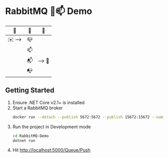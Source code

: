 # RabbitMQ 🐰📫 Demo

🐰|🐰|🐰
:-:|:-:|:-:
| ️✉️ --> | 📪 |
| ️| 📫 |
| | 📬 | --> 📮
| ️| 📭 |

## Getting Started

1. Ensure .NET Core v2.1+ is installed
1. Start a RabbitMQ broker
    ```sh
    docker run --detach --publish 5672:5672 --publish 15672:15672 --name mq rabbitmq:3-management
    ```
1. Run the project in Development mode
    ```sh
    cd RabbitMQ-Demo
    dotnet run
    ```
1. Hit <http://localhost:5000/Queue/Push>
